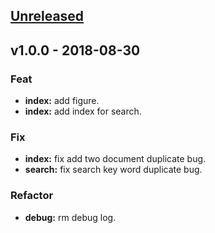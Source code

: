 <a name="unreleased"></a>
## [Unreleased]


<a name="v1.0.0"></a>
## v1.0.0 - 2018-08-30
### Feat
- **index:** add figure.
- **index:** add index for search.

### Fix
- **index:** fix add two document duplicate bug.
- **search:** fix search key word duplicate bug.

### Refactor
- **debug:** rm debug log.


[Unreleased]: https://github.com/mnhkahn/peanut/compare/v1.0.0...HEAD
